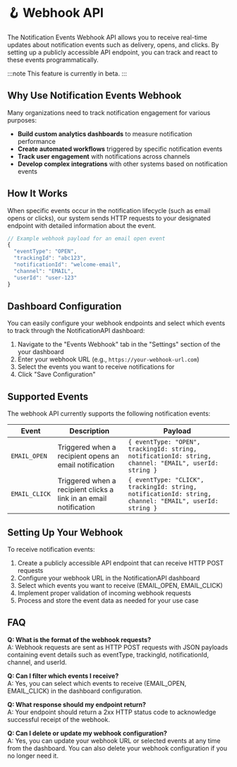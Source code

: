 # 🪝 Webhook API

The Notification Events Webhook API allows you to receive real-time updates about notification events such as delivery, opens, and clicks. By setting up a publicly accessible API endpoint, you can track and react to these events programmatically.

:::note
This feature is currently in beta.
:::

## Why Use Notification Events Webhook

Many organizations need to track notification engagement for various purposes:

- **Build custom analytics dashboards** to measure notification performance
- **Create automated workflows** triggered by specific notification events
- **Track user engagement** with notifications across channels
- **Develop complex integrations** with other systems based on notification events

## How It Works

When specific events occur in the notification lifecycle (such as email opens or clicks), our system sends HTTP requests to your designated endpoint with detailed information about the event.

```js
// Example webhook payload for an email open event
{
  "eventType": "OPEN",
  "trackingId": "abc123",
  "notificationId": "welcome-email",
  "channel": "EMAIL",
  "userId": "user-123"
}
```

## Dashboard Configuration

You can easily configure your webhook endpoints and select which events to track through the NotificationAPI dashboard:

1. Navigate to the "Events Webhook" tab in the "Settings" section of the your dashboard
2. Enter your webhook URL (e.g., `https://your-webhook-url.com`)
3. Select the events you want to receive notifications for
4. Click "Save Configuration"

## Supported Events

The webhook API currently supports the following notification events:

| Event         | Description                                                       | Payload                                                                                                |
| ------------- | ----------------------------------------------------------------- | ------------------------------------------------------------------------------------------------------ |
| `EMAIL_OPEN`  | Triggered when a recipient opens an email notification            | `{ eventType: "OPEN", trackingId: string, notificationId: string, channel: "EMAIL", userId: string }`  |
| `EMAIL_CLICK` | Triggered when a recipient clicks a link in an email notification | `{ eventType: "CLICK", trackingId: string, notificationId: string, channel: "EMAIL", userId: string }` |

## Setting Up Your Webhook

To receive notification events:

1. Create a publicly accessible API endpoint that can receive HTTP POST requests
2. Configure your webhook URL in the NotificationAPI dashboard
3. Select which events you want to receive (EMAIL_OPEN, EMAIL_CLICK)
4. Implement proper validation of incoming webhook requests
5. Process and store the event data as needed for your use case

## FAQ

**Q: What is the format of the webhook requests?**  
A: Webhook requests are sent as HTTP POST requests with JSON payloads containing event details such as eventType, trackingId, notificationId, channel, and userId.

**Q: Can I filter which events I receive?**  
A: Yes, you can select which events to receive (EMAIL_OPEN, EMAIL_CLICK) in the dashboard configuration.

**Q: What response should my endpoint return?**  
A: Your endpoint should return a 2xx HTTP status code to acknowledge successful receipt of the webhook.

**Q: Can I delete or update my webhook configuration?**  
A: Yes, you can update your webhook URL or selected events at any time from the dashboard. You can also delete your webhook configuration if you no longer need it.
